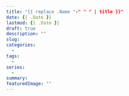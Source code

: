 ```yaml
---
title: "{{ replace .Name "-" " " | title }}"
date: {{ .Date }}
lastmod: {{ .Date }}
draft: true
description: ""
slug: 
categories:
  - 
tags:
  - 
series:
  -
summary: 
featuredImage: ""
---
```


